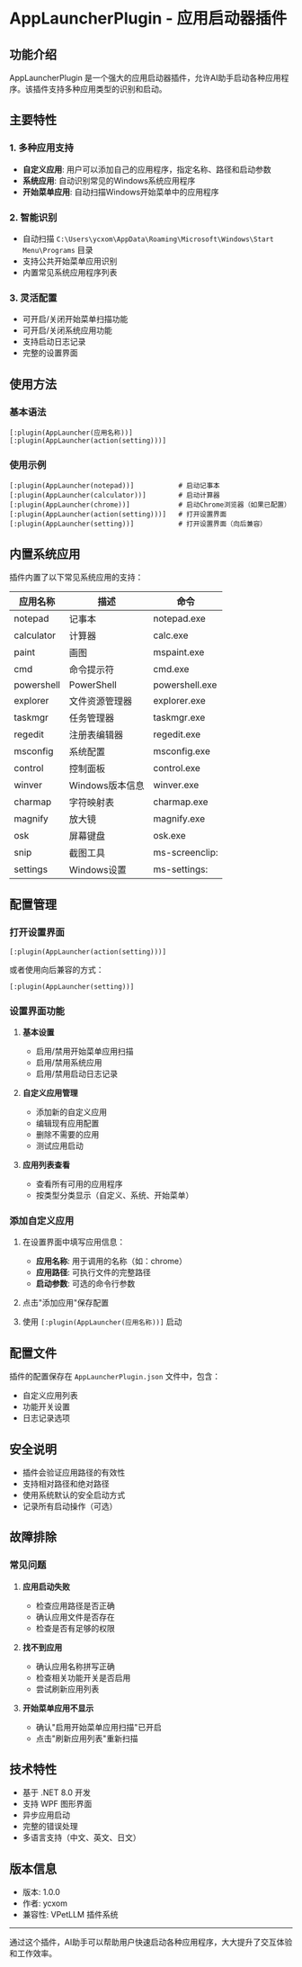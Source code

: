 # AppLauncherPlugin - 应用启动器插件

## 功能介绍

AppLauncherPlugin 是一个强大的应用启动器插件，允许AI助手启动各种应用程序。该插件支持多种应用类型的识别和启动。

## 主要特性

### 1. 多种应用支持
- **自定义应用**: 用户可以添加自己的应用程序，指定名称、路径和启动参数
- **系统应用**: 自动识别常见的Windows系统应用程序
- **开始菜单应用**: 自动扫描Windows开始菜单中的应用程序

### 2. 智能识别
- 自动扫描 `C:\Users\ycxom\AppData\Roaming\Microsoft\Windows\Start Menu\Programs` 目录
- 支持公共开始菜单应用识别
- 内置常见系统应用程序列表

### 3. 灵活配置
- 可开启/关闭开始菜单扫描功能
- 可开启/关闭系统应用功能
- 支持启动日志记录
- 完整的设置界面

## 使用方法

### 基本语法
```
[:plugin(AppLauncher(应用名称))]
[:plugin(AppLauncher(action(setting)))]
```

### 使用示例
```
[:plugin(AppLauncher(notepad))]           # 启动记事本
[:plugin(AppLauncher(calculator))]        # 启动计算器
[:plugin(AppLauncher(chrome))]            # 启动Chrome浏览器（如果已配置）
[:plugin(AppLauncher(action(setting)))]   # 打开设置界面
[:plugin(AppLauncher(setting))]           # 打开设置界面（向后兼容）
```

## 内置系统应用

插件内置了以下常见系统应用的支持：

| 应用名称 | 描述 | 命令 |
|---------|------|------|
| notepad | 记事本 | notepad.exe |
| calculator | 计算器 | calc.exe |
| paint | 画图 | mspaint.exe |
| cmd | 命令提示符 | cmd.exe |
| powershell | PowerShell | powershell.exe |
| explorer | 文件资源管理器 | explorer.exe |
| taskmgr | 任务管理器 | taskmgr.exe |
| regedit | 注册表编辑器 | regedit.exe |
| msconfig | 系统配置 | msconfig.exe |
| control | 控制面板 | control.exe |
| winver | Windows版本信息 | winver.exe |
| charmap | 字符映射表 | charmap.exe |
| magnify | 放大镜 | magnify.exe |
| osk | 屏幕键盘 | osk.exe |
| snip | 截图工具 | ms-screenclip: |
| settings | Windows设置 | ms-settings: |

## 配置管理

### 打开设置界面
```
[:plugin(AppLauncher(action(setting)))]
```
或者使用向后兼容的方式：
```
[:plugin(AppLauncher(setting))]
```

### 设置界面功能
1. **基本设置**
   - 启用/禁用开始菜单应用扫描
   - 启用/禁用系统应用
   - 启用/禁用启动日志记录

2. **自定义应用管理**
   - 添加新的自定义应用
   - 编辑现有应用配置
   - 删除不需要的应用
   - 测试应用启动

3. **应用列表查看**
   - 查看所有可用的应用程序
   - 按类型分类显示（自定义、系统、开始菜单）

### 添加自定义应用
1. 在设置界面中填写应用信息：
   - **应用名称**: 用于调用的名称（如：chrome）
   - **应用路径**: 可执行文件的完整路径
   - **启动参数**: 可选的命令行参数

2. 点击"添加应用"保存配置

3. 使用 `[:plugin(AppLauncher(应用名称))]` 启动

## 配置文件

插件的配置保存在 `AppLauncherPlugin.json` 文件中，包含：
- 自定义应用列表
- 功能开关设置
- 日志记录选项

## 安全说明

- 插件会验证应用路径的有效性
- 支持相对路径和绝对路径
- 使用系统默认的安全启动方式
- 记录所有启动操作（可选）

## 故障排除

### 常见问题
1. **应用启动失败**
   - 检查应用路径是否正确
   - 确认应用文件是否存在
   - 检查是否有足够的权限

2. **找不到应用**
   - 确认应用名称拼写正确
   - 检查相关功能开关是否启用
   - 尝试刷新应用列表

3. **开始菜单应用不显示**
   - 确认"启用开始菜单应用扫描"已开启
   - 点击"刷新应用列表"重新扫描

## 技术特性

- 基于 .NET 8.0 开发
- 支持 WPF 图形界面
- 异步应用启动
- 完整的错误处理
- 多语言支持（中文、英文、日文）

## 版本信息

- 版本: 1.0.0
- 作者: ycxom
- 兼容性: VPetLLM 插件系统

---

通过这个插件，AI助手可以帮助用户快速启动各种应用程序，大大提升了交互体验和工作效率。